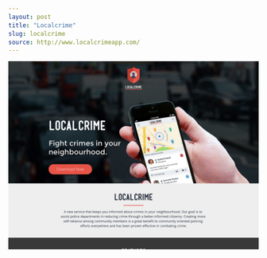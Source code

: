 ```yaml
---
layout: post
title: "Localcrime"
slug: localcrime
source: http://www.localcrimeapp.com/
---
```


<img src="/assets/img/screenshots/localcrime.jpg">
